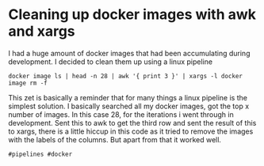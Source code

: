 # Cleaning up docker images with awk and xargs

I had a huge amount of docker images that had been accumulating during development. I decided to clean them up using a linux pipeline

`docker image ls | head -n 28 | awk '{ print 3 }' | xargs -l docker image rm -f `

This zet is basically a reminder that for many things a linux pipeline is the simplest solution. I basically searched all my docker images, got the top x number of images. In this case 28, for the iterations i went through in development. Sent this to awk to get the third row and sent the result of this to xargs, there is a little hiccup in this code as it tried to remove the images with the labels of the columns. But apart from that it worked well.


    #pipelines #docker


